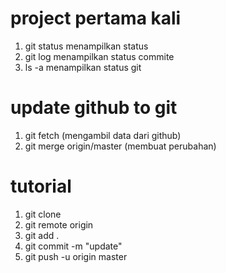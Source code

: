 # project pertama kali
  1. git status  menampilkan status 
  2. git log     menampilkan status commite
  3. ls -a       menampilkan status git 

# update github to git
  1. git fetch   (mengambil data dari github)
  2. git merge origin/master (membuat perubahan)

# tutorial
  1. git clone 
  1. git remote origin 
  1. git add .
  1. git commit -m "update"
  2. git push -u origin master
